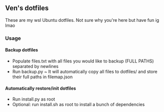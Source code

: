 ## Ven's dotfiles

These are my wsl Ubuntu dotfiles. Not sure why you're here but have fun ig lmao

### Usage

#### Backup dotfiles

- Populate files.txt with all files you would like to backup (FULL PATHS) separated by newlines
- Run backup.py ~ It will automatically copy all files to dotfiles/ and store their full paths in filemap.json

#### Automatically restore/init dotfiles

- Run install.py as root
- Optional: run install.sh as root to install a bunch of dependencies
